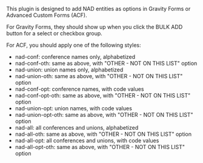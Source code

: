 This plugin is designed to add NAD entities as options in Gravity Forms or Advanced Custom Forms (ACF).

For Gravity Forms, they should show up when you click the BULK ADD button for a select or checkbox group.

For ACF, you should apply one of the following styles:

* nad-conf: conference names only, alphabetized
* nad-conf-oth: same as above, with "OTHER - NOT ON THIS LIST" option
* nad-union: union names only, alphabetized
* nad-union-oth: same as above, with "OTHER - NOT ON THIS LIST" option
* nad-conf-opt: conference names, with code values
* nad-conf-opt-oth: same as above, with "OTHER - NOT ON THIS LIST" option
* nad-union-opt: union names, with code values
* nad-union-opt-oth: same as above, with "OTHER - NOT ON THIS LIST" option
* nad-all: all conferences and unions, alphabetized
* nad-all-oth: same as above, with "OTHER - NOT ON THIS LIST" option
* nad-all-opt: all conferences and unions, with code values
* nad-all-opt-oth: same as above, with "OTHER - NOT ON THIS LIST" option